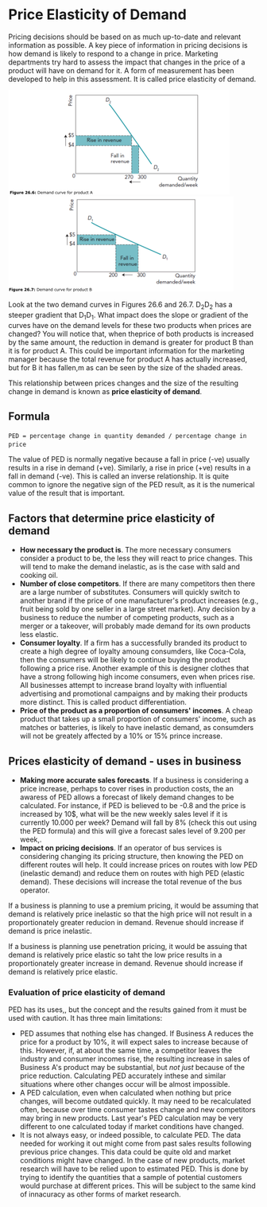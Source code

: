 Price Elasticity of Demand
========================

Pricing decisions should be based on as much up-to-date and relevant information as possible. A key piece of information in pricing decisions is how demand is likely to respond to a change in price. Marketing departments try hard to assess the impact that changes in the price of a product will have on demand for it.  A form of measurement has been developed to help in this assessment. It is called price elasticity of demand.


![qownnotes-media-GeleSQ](./qownnotes-media-GeleSQ.png)
![qownnotes-media-vDFIxi](./qownnotes-media-vDFIxi.png)


Look at the two demand curves in Figures 26.6 and 26.7. D<sub>2</sub>D<sub>2</sub> has a steeper gradient that D<sub>1</sub>D<sub>1</sub>. What impact does the slope or gradient of the curves have on the demand levels for these two products when prices are changed? You will notice that, when theprice of both products is increased by the same amount, the reduction in demand is greater for product B than it is for product A. This could be important information for the marketing manager because the total revenue for product A has actually increased, but for B it has fallen,m as can be seen by the size of the shaded areas.

This relationship between prices changes and the size of the resulting change in demand is known as **price elasticity of demand**.

## Formula

`PED = percentage change in quantity demanded / percentage change in price`

The value of PED is normally negative because a fall in price (-ve) usually results in a rise in demand (+ve). Similarly, a rise in price (+ve) results in a fall in demand (-ve). This is called an inverse relationship. It is quite common to ignore the negative sign of the PED result, as it is the numerical value of the result that is important.

## Factors that determine price elasticity of demand

+ **How necessary the product is**. The more necessary consumers consider a product to be, the less they will react to price changes. This will tend to make the demand inelastic, as is the case with sald and cooking oil.
+ **Number of close competitors**. If there are many competitors then there are a large number of substitutes. Consumers will quickly switch to another brand if the price of one manufacturer's product increases (e.g., fruit being sold by one seller in a large street market). Any decision by a business to reduce the number of competing products, such as a merger or a takeover, will probably made demand for its own products less elastic.
+ **Consumer loyalty**. If a firm has a successfully branded its product to create a high degree of loyalty amoung consumders, like Coca-Cola, then the consumers will be likely to continue buying the product following a price rise. Another example of this is designer clothes that have a strong following high income consumers, even when prices rise. All businesses attempt to increase brand loyalty with influential advertising and promotional campaigns and by making their products more distinct. This is called product differentiation.
+ **Price of the product as a proportion of consumers' incomes**. A cheap product that takes up a small proportion of consumers' income, such as matches or batteries, is likely to have inelastic demand, as consumders will not be greately affected by a 10% or 15% prince increase.

## Prices elasticity of demand - uses in business

+ **Making more accurate sales forecasts**. If a business is considering a price increase, perhaps to cover rises in production costs, the an awaress of PED allows a forecast of likely demand changes to be calculated. For instance, if PED is believed to be -0.8 and the price is increased by 10$, what will be the new weekly sales level if it is currently 10.000 per week? Demand will fall by 8% (check this out using the PED formula) and this will give a forecast sales level of 9.200 per week,.
+ **Impact on pricing decisions**. If an operator of bus services is considering changing its pricing structure, then knowing the PED on different routes will help. It could increase prices on routes with low PED (inelastic demand) and reduce them on routes with high PED (elastic demand). These decisions will increase the total revenue of the bus operator.

If a business is planning to use a premium pricing, it would be assuming that demand is relatively price inelastic so that the high price will not result in a proportionately greater reducion in demand. Revenue should increase if demand is price inelastic.

If a business is planning use penetration pricing, it would be assuing that demand is relatively price elastic so taht the low price results in a proportionately greater increase in demand. Revenue should increase if demand is relatively price elastic.

### Evaluation of price elasticity of demand

PED has its uses,, but the concept and the results gained from it must be used with caution. It has three main limitations:

+ PED assumes that nothing else has changed. If Business A reduces the price for a product by 10%, it will expect sales to increase because of this. However, if, at about the same time, a competitor leaves the industry and consumer incomes rise, the resulting increase in sales of Business A's product may be substantial, but *not just* because of the price reduction. Calculating PED accurately inthese and similar situations where other changes occur will be almost impossible.
+ A PED calculation, even when calculated when nothing but price changes, will become outdated quickly. It may need to be recalculated often, because over time consumer tastes change and new competitors may bring in new products. Last year's PED calculation may be very different to one calculated today if market conditions have changed.
+ It is not always easy, or indeed possible, to calculate PED. The data needed for working it out might come from past sales results following previous price  changes. This data could be quite old and market conditions might have changed. In the case of new products, market research will have to be relied upon to estimated PED. This is done by trying to identify the quantities that a sample of potential customers would purchase at different prices. This will be subject to the same kind of innacuracy as other forms of market research.
 